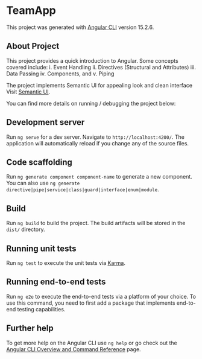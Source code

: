 # TeamApp

This project was generated with [Angular CLI](https://github.com/angular/angular-cli) version 15.2.6.

## About Project

This project provides a quick introduction to Angular.
Some concepts covered include:
i. Event Handling
ii. Directives (Structural and Attributes)
iii. Data Passing
iv. Components, and
v. Piping

The project implements Semantic UI for appealing look and clean interface
Visit [Semantic UI](https://semantic-ui.com/).

You can find more details on running / debugging the project below:

## Development server

Run `ng serve` for a dev server. Navigate to `http://localhost:4200/`. The application will automatically reload if you change any of the source files.

## Code scaffolding

Run `ng generate component component-name` to generate a new component. You can also use `ng generate directive|pipe|service|class|guard|interface|enum|module`.

## Build

Run `ng build` to build the project. The build artifacts will be stored in the `dist/` directory.

## Running unit tests

Run `ng test` to execute the unit tests via [Karma](https://karma-runner.github.io).

## Running end-to-end tests

Run `ng e2e` to execute the end-to-end tests via a platform of your choice. To use this command, you need to first add a package that implements end-to-end testing capabilities.

## Further help

To get more help on the Angular CLI use `ng help` or go check out the [Angular CLI Overview and Command Reference](https://angular.io/cli) page.

